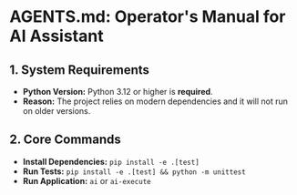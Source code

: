 # AGENTS.md: Operator's Manual for AI Assistant

## 1. System Requirements
- **Python Version:** Python 3.12 or higher is **required**.
- **Reason:** The project relies on modern dependencies and it will not run on older versions.

## 2. Core Commands
- **Install Dependencies:** `pip install -e .[test]`
- **Run Tests:** `pip install -e .[test] && python -m unittest`
- **Run Application:** `ai` or `ai-execute`